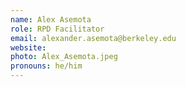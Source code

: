 ```yaml
---
name: Alex Asemota
role: RPD Facilitator
email: alexander.asemota@berkeley.edu
website:
photo: Alex_Asemota.jpeg
pronouns: he/him
---
```


